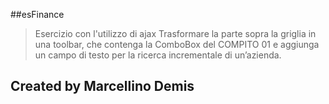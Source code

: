 ##esFinance
> Esercizio con l'utilizzo di ajax
>  Trasformare la parte sopra la griglia in una toolbar, che contenga la ComboBox del COMPITO 01 e aggiunga un 
>  campo di testo per la ricerca incrementale di un’azienda.

## Created by Marcellino Demis
